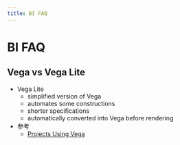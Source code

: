 ```yaml
---
title: BI FAQ
---
```


# BI FAQ

## Vega vs Vega Lite

- Vega Lite
  - simplified version of Vega
  - automates some constructions
  - shorter specifications
  - automatically converted into Vega before rendering
- 参考
  - [Projects Using Vega](https://vega.github.io/vega/about/projects/)
